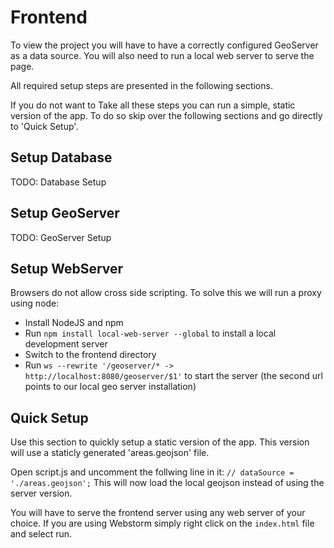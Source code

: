 # Frontend

To view the project you will have to have a correctly configured GeoServer as a data source.
You will also need to run a local web server to serve the page.


All required setup steps are presented in the following sections.


If you do not want to Take all these steps you can run a simple, static version of the app.
To do so skip over the following sections and go directly to 'Quick Setup'.

## Setup Database

TODO: Database Setup

## Setup GeoServer

TODO: GeoServer Setup

## Setup WebServer

Browsers do not allow cross side scripting. To solve this we will run a proxy using node:
- Install NodeJS and npm
- Run `npm install local-web-server --global` to install a local development server
- Switch to the frontend directory
- Run `ws --rewrite '/geoserver/* -> http://localhost:8080/geoserver/$1'` to start the server
   (the second url points to our local geo server installation)


## Quick Setup

Use this section to quickly setup a static version of the app.
This version will use a staticly generated 'areas.geojson' file.

Open script.js and uncomment the follwing line in it:
`// dataSource = './areas.geojson';`
This will now load the local geojson instead of using the server version.

You will have to serve the frontend server using any web server of your choice.
If you are using Webstorm simply right click on the `index.html` file and select run.
